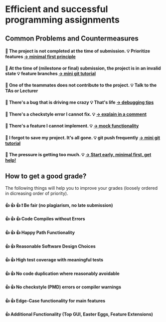 
# Efficient and successful programming assignments

## Common Problems and Countermeasures

#### :hankey: The project is not completed at the time of submission. :bulb: Prioritize features [-> minimal first principle](./minimal_first)

#### :hankey: At the time of (milestone or final) submission, the project is in an invalid state :bulb: feature branches  [ -> mini git tutorial](./mini_sections/simple_git.md) 

#### :hankey: One of the teammates does not contribute to the project. :bulb: Talk to the TAs or Lecturer

#### :hankey: There's a bug that is driving me crazy :bulb: That's life [-> debugging tips](./mini_sections/debugging_starter.md)

#### :hankey: There's a checkstyle error I cannot fix. :bulb: [-> explain in a comment](./mini_sections/explanantion_comments.md)
 
#### :hankey: There's a feature I cannot implement. :bulb: [-> mock functionality](./mini_sections/mocking.md)

#### :hankey: I forgot to save my project. It's all gone. :bulb: git push frequently [-> mini git tutorial](./mini_sections/simple_git.md)

#### :hankey: The pressure is getting too much. :bulb: [-> Start early, minimal first, get help!](./mini_sections/stress.md)





## How to get a good grade?
The following things will help you to improve your grades (loosely ordered in dicreasing order of priority).

#### :+1: :+1: :+1: :exclamation: Be fair (no plagiarism, no late submission) 

#### :+1: :+1: :+1: Code Compiles without Errors

#### :+1: :+1: :+1: Happy Path Functionality

#### :+1: :+1: Reasonable Software Design Choices

#### :+1: :+1: High test coverage with meaningful tests

#### :+1: :+1: No code duplication where reasonably avoidable

#### :+1: :+1: No checkstyle (PMD) errors or compiler warnings

#### :+1: :+1: Edge-Case functionality for main features

#### :+1: Additional Functionality (Top GUI, Easter Eggs, Feature Extensions)





